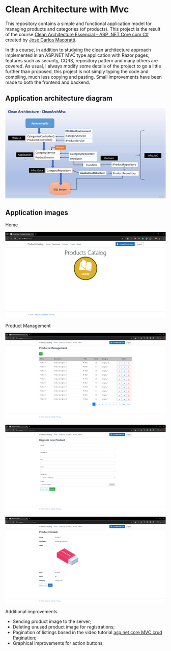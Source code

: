 # Clean Architecture with Mvc

This repository contains a simple and functional application model for managing products and categories (of products).
This project is the result of the course [Clean Architecture Essencial - ASP .NET Core com C#](https://www.udemy.com/course/clean-architecture-essencial-asp-net-core-com-c/?kw=clean+architecture+com&src=sac&couponCode=ST6MT42324) created by [Jose Carlos Macoratti](https://www.linkedin.com/in/jose-macoratti-2507156a/).

In this course, in addition to studying the clean architecture approach implemented in an ASP.NET MVC type application with Razor pages, features such as security, CQRS, repository pattern and many others are covered.
As usual, I always modify some details of the project to go a little further than proposed, this project is not simply typing the code and compiling, much less copying and pasting.
Small improvements have been made to both the frontend and backend.

## Application architecture diagram

![Application architecture](/Docs/Images/application-architecture.png)

## Application images

Home

![Home](/Docs/Images/1-home.png)

Product Management

![Product list](/Docs/Images/2-products-list.png)

![Product new](/Docs/Images/3-products-new.png)

![Product details](/Docs/Images/4-products-details.png)


Additional improvements

- Sending product image to the server;
- Deleting unused product image for registrations;
- Pagination of listings based in the video tutorial [asp.net core MVC crud Pagination](https://www.youtube.com/watch?v=O57nsLyZubc);
- Graphical improvements for action buttons;
